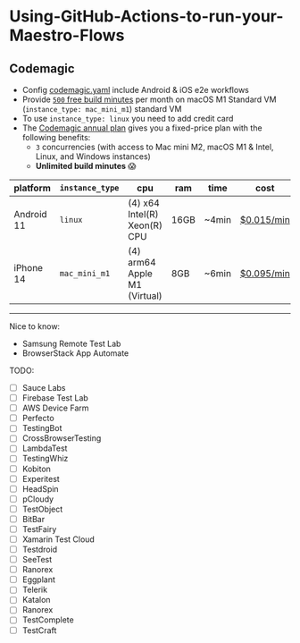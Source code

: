 # Using-GitHub-Actions-to-run-your-Maestro-Flows

## Codemagic

- Config [codemagic.yaml](codemagic.yaml) include Android & iOS e2e workflows
- Provide [`500` free build minutes](https://docs.codemagic.io/billing/pricing/#1-free-plan) per month on macOS M1
  Standard VM (`instance_type: mac_mini_m1`)
  standard VM
- To use `instance_type: linux` you need to add credit card
- The [Codemagic annual plan](https://docs.codemagic.io/billing/pricing/#2-fixed-annual-plan) gives you a fixed-price
  plan with the following benefits:
    - `3` concurrencies (with access to Mac mini M2, macOS M1 & Intel, Linux, and Windows instances)
    - **Unlimited build minutes** 😱

| platform   | `instance_type` | cpu                          | ram  | time  | cost                                                     |
|------------|-----------------|------------------------------|------|-------|----------------------------------------------------------|
| Android 11 | `linux`         | (4) x64 Intel(R) Xeon(R) CPU | 16GB | ~4min | [$0.015/min](https://docs.codemagic.io/billing/pricing/) |
| iPhone 14  | `mac_mini_m1`   | (4) arm64 Apple M1 (Virtual) | 8GB  | ~6min | [$0.095/min](https://docs.codemagic.io/billing/pricing/) |

---

Nice to know:

- Samsung Remote Test Lab
- BrowserStack App Automate

TODO:

- [ ] Sauce Labs
- [ ] Firebase Test Lab
- [ ] AWS Device Farm
- [ ] Perfecto
- [ ] TestingBot
- [ ] CrossBrowserTesting
- [ ] LambdaTest
- [ ] TestingWhiz
- [ ] Kobiton
- [ ] Experitest
- [ ] HeadSpin
- [ ] pCloudy
- [ ] TestObject
- [ ] BitBar
- [ ] TestFairy
- [ ] Xamarin Test Cloud
- [ ] Testdroid
- [ ] SeeTest
- [ ] Ranorex
- [ ] Eggplant
- [ ] Telerik
- [ ] Katalon
- [ ] Ranorex
- [ ] TestComplete
- [ ] TestCraft
